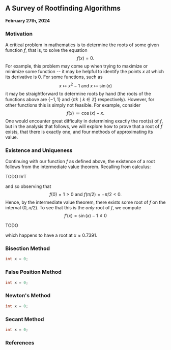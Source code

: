 ## A Survey of Rootfinding Algorithms
**February 27th, 2024**

### Motivation
A critical problem in mathematics is to determine the roots of some given function $f$, that is, to solve the equation
$$ f(x) = 0. $$
For example, this problem may come up when trying to maximize or minimize some function -- it may be helpful to identify the points $x$ at which its derivative is $0$. For some functions, such as
$$ x \mapsto x^2 - 1 \text{ and } x \mapsto \sin(x) $$
it may be straightforward to determine roots by hand (the roots of the functions above are $\{-1, 1\}$ and $\{\pi k \mid k \in \mathbb{Z}\}$ respectively). However, for other functions this is simply not feasible. For example, consider
$$ f(x) \coloneqq \cos(x) - x. $$
One would encounter great difficulty in determining exactly the root(s) of $f$, but in the analysis that follows, we will explore how to prove that a root of $f$ exists, that there is exactly one, and four methods of approximating its value.

### Existence and Uniqueness
Continuing with our function $f$ as defined above, the existence of a root follows from the intermediate value theorem. Recalling from calculus:

TODO IVT

and so observing that
$$ f(0) = 1 > 0 \text{ and } f(\pi / 2) = - \pi / 2 < 0. $$
Hence, by the intermediate value theorem, there exists some root of $f$ on the interval $(0, \pi / 2)$. To see that this is the *only* root of $f$, we compute
$$ f'(x) = \sin(x) - 1 \leq 0 $$

TODO

which happens to have a root at $x \approx 0.7391$.

### Bisection Method

```cpp
int x = 0;
```

### False Position Method

```cpp
int x = 0;
```

### Newton's Method

```cpp
int x = 0;
```

### Secant Method

```cpp
int x = 0;
```

### References